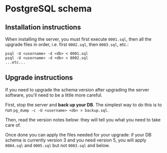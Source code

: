 PostgreSQL schema
=================

Installation instructions
-------------------------

When installing the server, you must first execute `0001.sql`, then all the
upgrade files in order, i.e. first `0002.sql`, then `0003.sql`, etc.:

    psql -U <username> -d <db> < 0001.sql
    psql -U <username> -d <db> < 0002.sql
    ...etc...


Upgrade instructions
--------------------

If you need to upgrade the schema version after upgrading the server software,
you'll need to be a little more careful.

First, stop the server and **back up your DB**. The simplest way to do this is
to run `pg_dump -c -U <username> <db> > backup.sql`.

Then, read the version notes below: they will tell you what you need to take
care of.

Once done you can apply the files needed for your upgrade: if your DB schema is
currently version 3 and you need version 5, you will apply `0004.sql` and
`0005.sql` but not `0003.sql` and below.